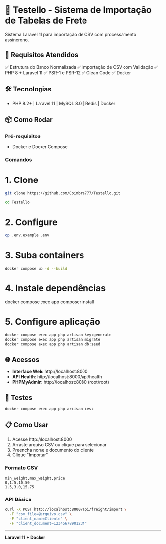 # 🚛 Testello - Sistema de Importação de Tabelas de Frete

Sistema Laravel 11 para importação de CSV com processamento assíncrono.

## 🎯 Requisitos Atendidos

✅ Estrutura do Banco Normalizada
✅ Importação de CSV com Validação
✅ PHP 8 + Laravel 11
✅ PSR-1 e PSR-12
✅ Clean Code
✅ Docker

## 🛠️ Tecnologias

-   PHP 8.2+ | Laravel 11 | MySQL 8.0 | Redis | Docker

## 📦 Como Rodar

### Pré-requisitos

-   Docker e Docker Compose

### Comandos

# 1. Clone

```bash
git clone https://github.com/Coimbra777/Testello.git
```
```bash
cd Testello
```

# 2. Configure

```bash
cp .env.example .env
```

# 3. Suba containers
```bash
docker compose up -d --build
```

# 4. Instale dependências

docker compose exec app composer install

# 5. Configure aplicação

```bash
docker compose exec app php artisan key:generate
docker compose exec app php artisan migrate
docker compose exec app php artisan db:seed
```

## 🌐 Acessos

-   **Interface Web**: http://localhost:8000
-   **API Health**: http://localhost:8000/api/health
-   **PHPMyAdmin**: http://localhost:8080 (root/root)

## 🧪 Testes

```bash
docker compose exec app php artisan test
```

## 📋 Como Usar

1. Acesse http://localhost:8000
2. Arraste arquivo CSV ou clique para selecionar
3. Preencha nome e documento do cliente
4. Clique "Importar"

### Formato CSV

```csv
min_weight,max_weight,price
0,1.5,10.50
1.5,3.0,15.75
```

### API Básica

```bash
curl -X POST http://localhost:8000/api/freight/import \
  -F "csv_file=@arquivo.csv" \
  -F "client_name=Cliente" \
  -F "client_document=12345678901234"
```

---

**Laravel 11 + Docker**
